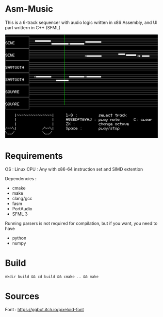 # Asm-Music

This is a 6-track sequencer with audio logic written in x86 Assembly, and UI part writtern in C++ (SFML)

![ui](./ui.png)

# Requirements

OS  : Linux
CPU : Any with x86-64 instruction set and SIMD extention

Dependencies :
- cmake
- make
- clang/gcc 
- fasm
- PortAudio
- SFML 3

Running parsers is not required for compilation, but if you want, you need to have 
- python 
- numpy

# Build

`mkdir build && cd build && cmake .. && make`

# Sources 

Font : https://ggbot.itch.io/pixeloid-font

